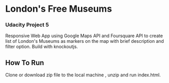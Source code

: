 # London's Free Museums

### Udacity Project 5

Responsive Web App using Google Maps API and Foursquare API to create list of London's Museums as markers on the map with brief description and filter option. Build with knockoutjs.

## How To Run

Clone or download zip file to the local machine , unzip and run index.html.

